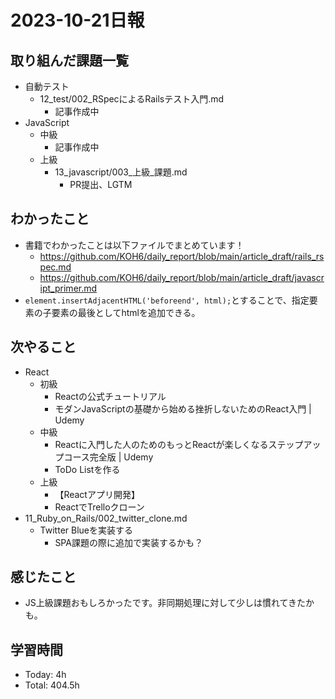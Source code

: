 # 2023-10-21日報

## 取り組んだ課題一覧
* 自動テスト
  * 12_test/002_RSpecによるRailsテスト入門.md
    * 記事作成中
* JavaScript
  * 中級
    * 記事作成中
  * 上級
    * 13_javascript/003_上級_課題.md
      * PR提出、LGTM

## わかったこと
* 書籍でわかったことは以下ファイルでまとめています！
  * https://github.com/KOH6/daily_report/blob/main/article_draft/rails_rspec.md
  * https://github.com/KOH6/daily_report/blob/main/article_draft/javascript_primer.md
* `element.insertAdjacentHTML('beforeend', html);`とすることで、指定要素の子要素の最後としてhtmlを追加できる。

## 次やること
* React
  * 初級
    * Reactの公式チュートリアル
    * モダンJavaScriptの基礎から始める挫折しないためのReact入門 | Udemy
  * 中級
    * Reactに入門した人のためのもっとReactが楽しくなるステップアップコース完全版 | Udemy
    * ToDo Listを作る
  * 上級
    * 【Reactアプリ開発】
    * ReactでTrelloクローン
* 11_Ruby_on_Rails/002_twitter_clone.md
  * Twitter Blueを実装する
    * SPA課題の際に追加で実装するかも？

## 感じたこと
* JS上級課題おもしろかったです。非同期処理に対して少しは慣れてきたかも。

## 学習時間
* Today: 4h
* Total: 404.5h